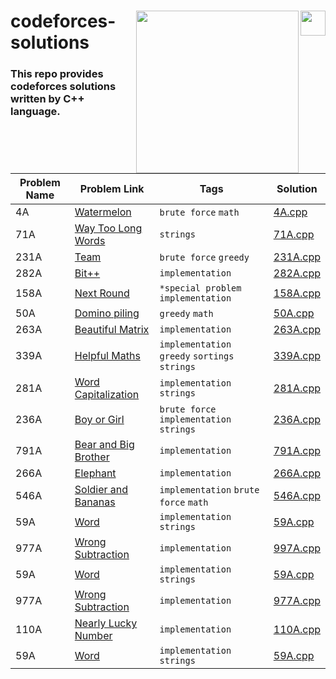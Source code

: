 <div>
<p><img align="right" src="https://upload.wikimedia.org/wikipedia/commons/1/18/ISO_C%2B%2B_Logo.svg" width="40" /></a></p>
  <p><a href="https://codeforces.com/"><img align="right" src="https://upload.wikimedia.org/wikipedia/commons/b/b1/Codeforces_logo.svg" width="260" /></a></p>
<div align=left>
<h1>
  codeforces-solutions 
</h1>
  <h3>
    This repo provides codeforces solutions written by C++ language.
  </h3>
<div>
<br>
<br>
</div>



| Problem Name | Problem Link | Tags | Solution |
| ----------- | ------------ | --------------| -------- |
|4A	|[Watermelon](https://codeforces.com/problemset/problem/4/A)| `brute force` `math` | [4A.cpp](./4A.cpp)|
|71A | [Way Too Long Words](https://codeforces.com/problemset/problem/71/A)|  `strings`  |[71A.cpp](./71A.cpp)|
|231A | [Team](https://codeforces.com/problemset/problem/231/A)|  `brute force` `greedy`  |[231A.cpp](./231A.cpp)|
|282A | [Bit++](https://codeforces.com/problemset/problem/282/A)|  `implementation`  |[282A.cpp](./282A.cpp)|
|158A | [Next Round](https://codeforces.com/problemset/problem/158/A)|  `*special problem` `implementation`  |[158A.cpp](./158A.cpp)|
|50A | [Domino piling](https://codeforces.com/problemset/problem/50/A)|  `greedy` `math`  |[50A.cpp](./50A.cpp)|
|263A | [Beautiful Matrix](https://codeforces.com/problemset/problem/263/A)|  `implementation`  |[263A.cpp](./263A.cpp)|
|339A | [Helpful Maths](https://codeforces.com/problemset/problem/339/A)|  `implementation` `greedy` `sortings` `strings`|[339A.cpp](./339A.cpp)|
|281A | [Word Capitalization](https://codeforces.com/problemset/problem/281/A)|  `implementation` `strings`  |[281A.cpp](./281A.cpp)|
|236A | [Boy or Girl](https://codeforces.com/problemset/problem/236/A)| `brute force` `implementation` `strings`  |[236A.cpp](./236A.cpp)|
|791A | [Bear and Big Brother](https://codeforces.com/problemset/problem/791/A)| `implementation` |[791A.cpp](./791A.cpp)|
|266A | [Elephant](https://codeforces.com/problemset/problem/266/A)| `implementation` |[266A.cpp](./266A.cpp)|
|546A | [Soldier and Bananas](https://codeforces.com/problemset/problem/546/A)| `implementation` `brute force` `math` |[546A.cpp](./546A.cpp)|
|59A | [Word](https://codeforces.com/problemset/problem/59/A)| `implementation` `strings`|[59A.cpp](./59A.cpp)|
|977A | [Wrong Subtraction](https://codeforces.com/problemset/problem/997/A)| `implementation` |[997A.cpp](./997A.cpp)|
|59A | [Word](https://codeforces.com/problemset/problem/59/A)| `implementation` `strings`|[59A.cpp](./59A.cpp)|
|977A | [Wrong Subtraction](https://codeforces.com/problemset/problem/977/A)| `implementation` |[977A.cpp](./977A.cpp)|
|110A | [Nearly Lucky Number](https://codeforces.com/problemset/problem/110/A)| `implementation` |[110A.cpp](./110A.cpp)|
|59A | [Word](https://codeforces.com/problemset/problem/59/A)| `implementation` `strings`|[59A.cpp](./59A.cpp)|



